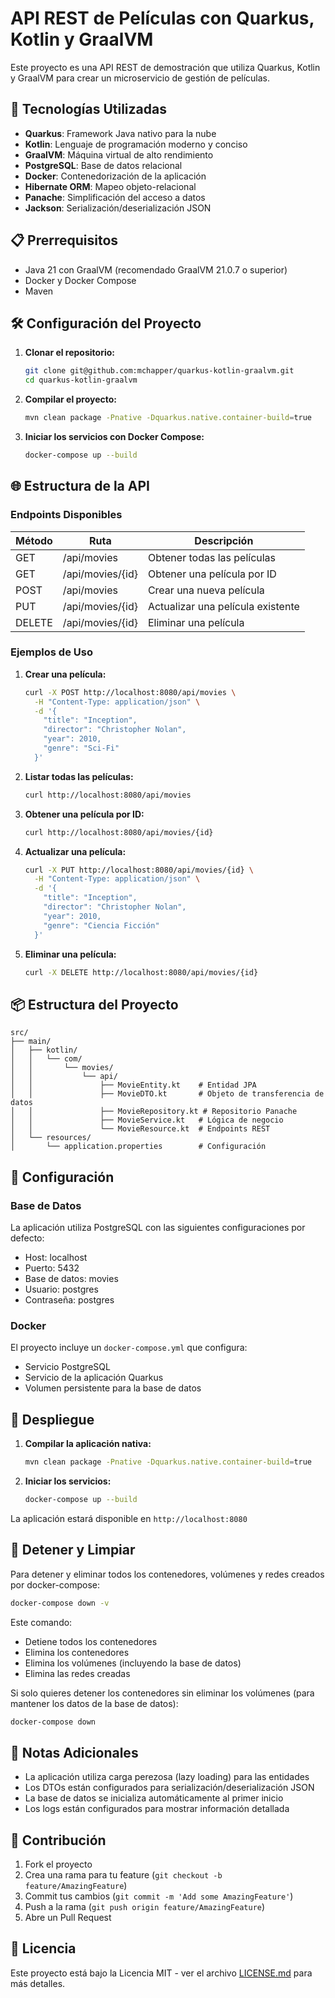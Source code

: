 # API REST de Películas con Quarkus, Kotlin y GraalVM

Este proyecto es una API REST de demostración que utiliza Quarkus, Kotlin y GraalVM para crear un microservicio de gestión de películas.

## 🚀 Tecnologías Utilizadas

- **Quarkus**: Framework Java nativo para la nube
- **Kotlin**: Lenguaje de programación moderno y conciso
- **GraalVM**: Máquina virtual de alto rendimiento
- **PostgreSQL**: Base de datos relacional
- **Docker**: Contenedorización de la aplicación
- **Hibernate ORM**: Mapeo objeto-relacional
- **Panache**: Simplificación del acceso a datos
- **Jackson**: Serialización/deserialización JSON

## 📋 Prerrequisitos

- Java 21 con GraalVM (recomendado GraalVM 21.0.7 o superior)
- Docker y Docker Compose
- Maven

## 🛠️ Configuración del Proyecto

1. **Clonar el repositorio:**
   ```bash
   git clone git@github.com:mchapper/quarkus-kotlin-graalvm.git
   cd quarkus-kotlin-graalvm
   ```

2. **Compilar el proyecto:**
   ```bash
   mvn clean package -Pnative -Dquarkus.native.container-build=true
   ```

3. **Iniciar los servicios con Docker Compose:**
   ```bash
   docker-compose up --build
   ```

## 🌐 Estructura de la API

### Endpoints Disponibles

| Método | Ruta | Descripción |
|--------|------|-------------|
| GET | /api/movies | Obtener todas las películas |
| GET | /api/movies/{id} | Obtener una película por ID |
| POST | /api/movies | Crear una nueva película |
| PUT | /api/movies/{id} | Actualizar una película existente |
| DELETE | /api/movies/{id} | Eliminar una película |

### Ejemplos de Uso

1. **Crear una película:**
   ```bash
   curl -X POST http://localhost:8080/api/movies \
     -H "Content-Type: application/json" \
     -d '{
       "title": "Inception",
       "director": "Christopher Nolan",
       "year": 2010,
       "genre": "Sci-Fi"
     }'
   ```

2. **Listar todas las películas:**
   ```bash
   curl http://localhost:8080/api/movies
   ```

3. **Obtener una película por ID:**
   ```bash
   curl http://localhost:8080/api/movies/{id}
   ```

4. **Actualizar una película:**
   ```bash
   curl -X PUT http://localhost:8080/api/movies/{id} \
     -H "Content-Type: application/json" \
     -d '{
       "title": "Inception",
       "director": "Christopher Nolan",
       "year": 2010,
       "genre": "Ciencia Ficción"
     }'
   ```

5. **Eliminar una película:**
   ```bash
   curl -X DELETE http://localhost:8080/api/movies/{id}
   ```

## 📦 Estructura del Proyecto

```
src/
├── main/
│   ├── kotlin/
│   │   └── com/
│   │       └── movies/
│   │           └── api/
│   │               ├── MovieEntity.kt    # Entidad JPA
│   │               ├── MovieDTO.kt       # Objeto de transferencia de datos
│   │               ├── MovieRepository.kt # Repositorio Panache
│   │               ├── MovieService.kt   # Lógica de negocio
│   │               └── MovieResource.kt  # Endpoints REST
│   └── resources/
│       └── application.properties        # Configuración
```

## 🔧 Configuración

### Base de Datos
La aplicación utiliza PostgreSQL con las siguientes configuraciones por defecto:
- Host: localhost
- Puerto: 5432
- Base de datos: movies
- Usuario: postgres
- Contraseña: postgres

### Docker
El proyecto incluye un `docker-compose.yml` que configura:
- Servicio PostgreSQL
- Servicio de la aplicación Quarkus
- Volumen persistente para la base de datos

## 🚀 Despliegue

1. **Compilar la aplicación nativa:**
   ```bash
   mvn clean package -Pnative -Dquarkus.native.container-build=true
   ```

2. **Iniciar los servicios:**
   ```bash
   docker-compose up --build
   ```

La aplicación estará disponible en `http://localhost:8080`

## 🛑 Detener y Limpiar

Para detener y eliminar todos los contenedores, volúmenes y redes creados por docker-compose:

```bash
docker-compose down -v
```

Este comando:
- Detiene todos los contenedores
- Elimina los contenedores
- Elimina los volúmenes (incluyendo la base de datos)
- Elimina las redes creadas

Si solo quieres detener los contenedores sin eliminar los volúmenes (para mantener los datos de la base de datos):
```bash
docker-compose down
```

## 📝 Notas Adicionales

- La aplicación utiliza carga perezosa (lazy loading) para las entidades
- Los DTOs están configurados para serialización/deserialización JSON
- La base de datos se inicializa automáticamente al primer inicio
- Los logs están configurados para mostrar información detallada

## 🤝 Contribución

1. Fork el proyecto
2. Crea una rama para tu feature (`git checkout -b feature/AmazingFeature`)
3. Commit tus cambios (`git commit -m 'Add some AmazingFeature'`)
4. Push a la rama (`git push origin feature/AmazingFeature`)
5. Abre un Pull Request

## 📄 Licencia

Este proyecto está bajo la Licencia MIT - ver el archivo [LICENSE.md](LICENSE.md) para más detalles. 
